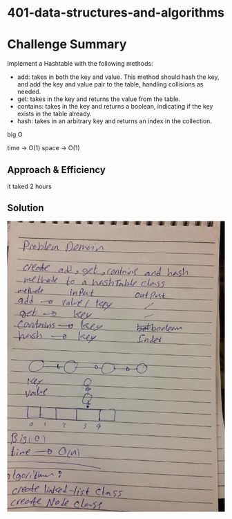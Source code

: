
# 401-data-structures-and-algorithms

# Challenge Summary
Implement a Hashtable with the following methods:

* add: takes in both the key and value. This method should hash the key, and add the key and value pair to the table, handling collisions as needed.
* get: takes in the key and returns the value from the table.
* contains: takes in the key and returns a boolean, indicating if the key exists in the table already.
* hash: takes in an arbitrary key and returns an index in the collection.

big O

time -> O(1)
space -> O(1)
## Approach & Efficiency
it taked 2 hours 

## Solution

![whbord](./llk.jpg)